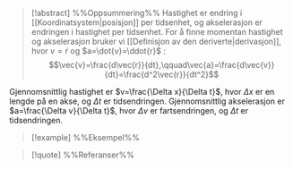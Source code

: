 
> [!abstract] %%Oppsummering%%
> Hastighet er endring i [[Koordinatsystem|posisjon]] per tidsenhet, og akselerasjon er endringen i hastighet per tidsenhet. For å finne momentan hastighet og akselerasjon bruker vi [[Definisjon av den deriverte|derivasjon]], hvor $v=\dot{r}$ og $a=\dot{v}=\ddot{r}$ :
> $$\vec{v}=\frac{d\vec{r}}{dt},\qquad\vec{a}=\frac{d\vec{v}}{dt}=\frac{d^2\vec{r}}{dt^2}$$

Gjennomsnittlig hastighet er $v=\frac{\Delta x}{\Delta t}$, hvor $\Delta x$ er en lengde på en akse, og $\Delta t$ er tidsendringen. Gjennomsnittlig akselerasjon er $a=\frac{\Delta v}{\Delta t}$, hvor $\Delta v$ er fartsendringen, og $\Delta t$ er tidsendringen. 

> [!example] %%Eksempel%%
> 

> [!quote] %%Referanser%%


